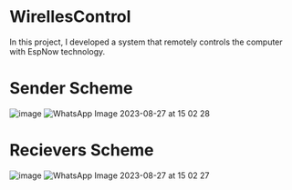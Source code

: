 # WirellesControl
In this project, I developed a system that remotely controls the computer with EspNow technology.
# Sender Scheme
![image](https://github.com/mcskny/WirellesControl/assets/132782511/926f948a-64c5-477d-a220-9994c5004832)
![WhatsApp Image 2023-08-27 at 15 02 28](https://github.com/mcskny/WirellesControl/assets/132782511/5b892779-ba58-45ef-a947-19c6ce182bbd)


# Recievers Scheme
![image](https://github.com/mcskny/WirellesControl/assets/132782511/9c604a2e-27b5-4ecc-bbf0-f07d3cd9f7e5)
![WhatsApp Image 2023-08-27 at 15 02 27](https://github.com/mcskny/WirellesControl/assets/132782511/b58f7d48-7ff8-4b51-b450-9934177ea0c1)

